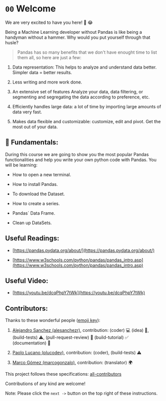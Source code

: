 # `00` Welcome 

We are very excited to have you here! 🎉 😂

Being a Machine Learning developer without Pandas is like being a handyman without a hammer. Why would you put yourself through that husle?

> Pandas has so many benefits that we don't have enought time to list them all, so here are just a few:

1. Data representation: This helps to analyze and understand data better. Simpler data = better results.

2. Less writing and more work done.

3. An extensive set of features Analyze your data, data filtering, or segmenting and segregating the data according to preference, etc.

4. Efficiently handles large data: a lot of time by importing large amounts of data very fast.

5. Makes data flexible and customizable: customize, edit and pivot. Get the most out of your data.

## 💬 Fundamentals:

During this course we are going to show you the most popular Pandas functionalities and help you write your own python code with Pandas. You will be learning:

+ How to open a new terminal.

+ How to install Pandas.

+ To download the Dataset.

+ How to create a series.

+ Pandas´ Data Frame.

+ Clean up DataSets.

## Useful Readings:

+ [https://pandas.pydata.org/about/](https://pandas.pydata.org/about/)

+ [https://www.w3schools.com/python/pandas/pandas_intro.asp](https://www.w3schools.com/python/pandas/pandas_intro.asp)

## Useful Video:

+ [https://youtu.be/dcqPhpY7tWk](https://youtu.be/dcqPhpY7tWk)

## Contributors:

Thanks to these wonderful people ([emoji key](https://github.com/kentcdodds/all-contributors#emoji-key)):

1. [Alejandro Sanchez (alesanchezr)](https://github.com/alesanchezr), contribution: (coder) :computer: (idea) 🤔, (build-tests) :warning:, (pull-request-review) :eyes: (build-tutorial) :white_check_mark: (documentation) :book:

2. [Paolo Lucano (plucodev)](https://github.com/plucodev), contribution: (coder), (build-tests) :warning:

3. [Marco Gómez (marcogonzalo)](https://github.com/marcogonzalo), contribution: (translator) :earth_africa:

This project follows these specifications: [all-contributors](https://github.com/kentcdodds/all-contributors)

Contributions of any kind are welcome!


Note: Please click the `next ->` button on the top right of these instructions.

